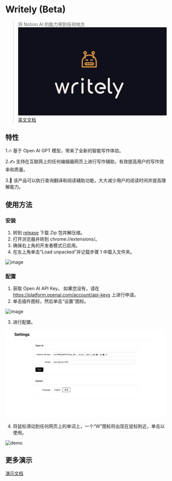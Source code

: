 # Writely (Beta)
> 将 Notion AI 的能力带到任何地方 
![](./assets/logo.png) 
[英文文档](README.md) 

## 特性
1.🔥 基于 Open AI GPT 模型，带来了全新的智能写作体验。

2.✍️ 支持在互联网上的任何编辑器网页上进行写作辅助，有效提高用户的写作效率和质量。

3.📖 该产品可以执行查询翻译和阅读辅助功能，大大减少用户的阅读时间并提高理解能力。


## 使用方法 
### 安装
1. 转到 [release](https://github.com/anc95/writely/releases) 下载 Zip 包并解压缩。
2. 打开浏览器并转到 chrome://extensions/。 
3. 确保右上角的开发者模式已启用。
4. 在左上角单击“Load unpacked”并记载步骤 1 中载入文件夹。

<img width="800" alt="image" src="https://user-images.githubusercontent.com/13167934/223933464-e8518da6-86eb-4bc3-b2cd-72497cbe5c18.png">

### 配置
1. 获取 Open AI API Key。 如果您没有，请在 https://platform.openai.com/account/api-keys 上进行申请。 
2. 单击插件图标，然后单击“设置”图标。
<img width="430" alt="image" src="https://user-images.githubusercontent.com/13167934/223933756-b001d01a-899c-42e5-be14-753357a1bba5.png">

3. 进行配置。
<img width="800" alt="image" src="./assets/config.png">

4. 将鼠标滑动到任何网页上的单词上，一个“W”图标将出现在鼠标附近，单击以使用。

![demo](https://user-images.githubusercontent.com/13167934/224236822-eb1cc963-77e5-4820-aa6d-63088989c0cf.gif) 

## 更多演示 

[演示文档](./DEMO.md)
